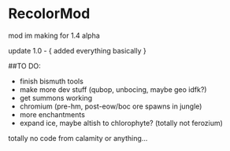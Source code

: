 # RecolorMod
mod im making for 1.4 alpha


update 1.0 -
{
  added everything basically
}

##TO DO:
 * finish bismuth tools
 * make more dev stuff (qubop, unbocing, maybe geo idfk?)
 * get summons working
 * chromium (pre-hm, post-eow/boc ore spawns in jungle)
 * more enchantments
 * expand ice, maybe altish to chlorophyte? (totally not ferozium)



totally no code from calamity or anything...
